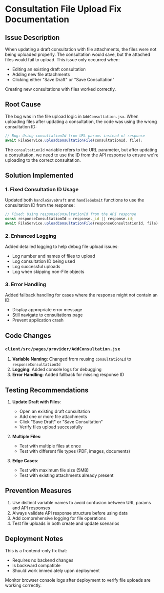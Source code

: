 # Consultation File Upload Fix Documentation

## Issue Description
When updating a draft consultation with file attachments, the files were not being uploaded properly. The consultation would save, but the attached files would fail to upload. This issue only occurred when:
- Editing an existing draft consultation
- Adding new file attachments
- Clicking either "Save Draft" or "Save Consultation"

Creating new consultations with files worked correctly.

## Root Cause
The bug was in the file upload logic in `AddConsultation.jsx`. When uploading files after updating a consultation, the code was using the wrong consultation ID:

```javascript
// Bug: Using consultationId from URL params instead of response
await FileService.uploadConsultationFile(consultationId, file);
```

The `consultationId` variable refers to the URL parameter, but after updating a consultation, we need to use the ID from the API response to ensure we're uploading to the correct consultation.

## Solution Implemented

### 1. Fixed Consultation ID Usage
Updated both `handleSaveDraft` and `handleSubmit` functions to use the consultation ID from the response:

```javascript
// Fixed: Using responseConsultationId from the API response
const responseConsultationId = response._id || response.id;
await FileService.uploadConsultationFile(responseConsultationId, file);
```

### 2. Enhanced Logging
Added detailed logging to help debug file upload issues:
- Log number and names of files to upload
- Log consultation ID being used
- Log successful uploads
- Log when skipping non-File objects

### 3. Error Handling
Added fallback handling for cases where the response might not contain an ID:
- Display appropriate error message
- Still navigate to consultations page
- Prevent application crash

## Code Changes

### `client/src/pages/provider/AddConsultation.jsx`

1. **Variable Naming**: Changed from reusing `consultationId` to `responseConsultationId`
2. **Logging**: Added console logs for debugging
3. **Error Handling**: Added fallback for missing response ID

## Testing Recommendations

1. **Update Draft with Files**:
   - Open an existing draft consultation
   - Add one or more file attachments
   - Click "Save Draft" or "Save Consultation"
   - Verify files upload successfully

2. **Multiple Files**:
   - Test with multiple files at once
   - Test with different file types (PDF, images, documents)

3. **Edge Cases**:
   - Test with maximum file size (5MB)
   - Test with existing attachments already present

## Prevention Measures

1. Use distinct variable names to avoid confusion between URL params and API responses
2. Always validate API response structure before using data
3. Add comprehensive logging for file operations
4. Test file uploads in both create and update scenarios

## Deployment Notes

This is a frontend-only fix that:
- Requires no backend changes
- Is backward compatible
- Should work immediately upon deployment

Monitor browser console logs after deployment to verify file uploads are working correctly.
